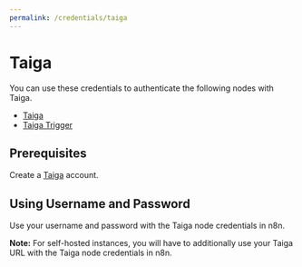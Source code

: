 ```yaml
---
permalink: /credentials/taiga
---
```


# Taiga

You can use these credentials to authenticate the following nodes with Taiga.
- [Taiga](../../nodes-library/nodes/Taiga/README.md)
- [Taiga Trigger](../../nodes-library/trigger-nodes/TaigaTrigger/README.md)

## Prerequisites

Create a [Taiga](https://taiga.io/) account.

## Using Username and Password

Use your username and password with the Taiga node credentials in n8n.

**Note:** For self-hosted instances, you will have to additionally use your Taiga URL with the Taiga node credentials in n8n.
